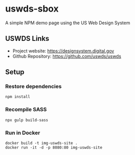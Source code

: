 # uswds-sbox
A simple NPM demo page using the US Web Design System

## USWDS Links
- Project website: https://designsystem.digital.gov
- Github Repository: https://github.com/uswds/uswds

## Setup
### Restore dependencies
```
npm install
```

### Recompile SASS
```
npx gulp build-sass
```

### Run in Docker
```
docker build -t img-uswds-site .
docker run -it -d -p 8080:80 img-uswds-site
```